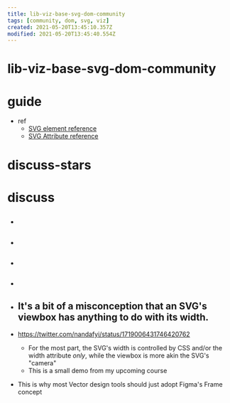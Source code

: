 ```yaml
---
title: lib-viz-base-svg-dom-community
tags: [community, dom, svg, viz]
created: 2021-05-20T13:45:10.357Z
modified: 2021-05-20T13:45:40.554Z
---
```


# lib-viz-base-svg-dom-community

# guide

- ref
  - [SVG element reference](https://developer.mozilla.org/en-US/docs/Web/SVG/Element)
  - [SVG Attribute reference](https://developer.mozilla.org/en-US/docs/Web/SVG/Attribute)
# discuss-stars

# discuss

- ## 

- ## 

- ## 

- ## 

- ## It's a bit of a misconception that an SVG's viewbox has anything to do with its width. 
- https://twitter.com/nandafyi/status/1719006431746420762
  - For the most part, the SVG's width is controlled by CSS and/or the width attribute *only*, while the viewbox is more akin the SVG's "camera"
  - This is a small demo from my upcoming course
- This is why most Vector design tools should just adopt Figma's Frame concept

